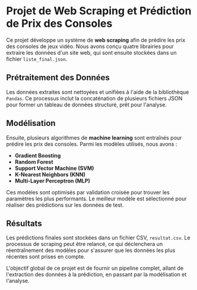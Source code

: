 # Projet de Web Scraping et Prédiction de Prix des Consoles

Ce projet développe un système de **web scraping** afin de prédire les prix des consoles de jeux vidéo. Nous avons conçu quatre librairies pour extraire les données d'un site web, qui sont ensuite stockées dans un fichier `liste_final.json`. 

## Prétraitement des Données

Les données extraites sont nettoyées et unifiées à l'aide de la bibliothèque `Pandas`. Ce processus inclut la concaténation de plusieurs fichiers JSON pour former un tableau de données structuré, prêt pour l'analyse.

## Modélisation

Ensuite, plusieurs algorithmes de **machine learning** sont entraînés pour prédire les prix des consoles. Parmi les modèles utilisés, nous avons :
- **Gradient Boosting**
- **Random Forest**
- **Support Vector Machine (SVM)**
- **K-Nearest Neighbors (KNN)**
- **Multi-Layer Perceptron (MLP)**

Ces modèles sont optimisés par validation croisée pour trouver les paramètres les plus performants. Le meilleur modèle est sélectionné pour réaliser des prédictions sur les données de test.

## Résultats

Les prédictions finales sont stockées dans un fichier CSV, `resultat.csv`. Le processus de scraping peut être relancé, ce qui déclenchera un réentraînement des modèles pour s'assurer que les données les plus récentes sont prises en compte.

L'objectif global de ce projet est de fournir un pipeline complet, allant de l'extraction des données à la prédiction, en passant par la modélisation et l'analyse.
